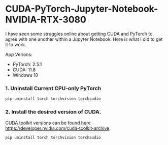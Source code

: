 # CUDA-PyTorch-Jupyter-Notebook-NVIDIA-RTX-3080
I have seen some struggles online about getting CUDA and PyTorch to agree with one another within a Jupyter Notebook. Here is what I did to get it to work.  

App Verions:
- PyTorch: 2.5.1
- CUDA: 11.8
- Windows 10

### 1. Uninstall Current CPU-only PyTorch
```bash
pip uninstall torch torchvision torchaudio
```

### 2. Install the desired version of CUDA.
CUDA toolkit versions can be found here https://developer.nvidia.com/cuda-toolkit-archive.
```bash
pip uninstall torch torchvision torchaudio
```
